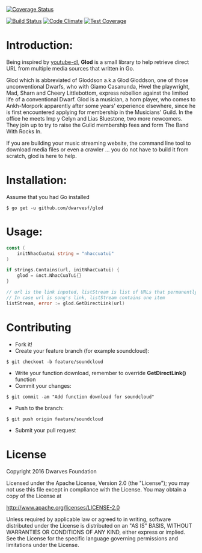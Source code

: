 [![Coverage Status](https://coveralls.io/repos/github/dwarvesf/glod/badge.svg?branch=develop)](https://coveralls.io/github/dwarvesf/glod?branch=develop)

[![Build Status](https://travis-ci.org/dwarvesf/glod.svg?branch=master)](https://travis-ci.org/dwarvesf/glod)
[![Code Climate](https://codeclimate.com/github/dwarvesf/glod/badges/gpa.svg)](https://codeclimate.com/github/dwarvesf/glod)
[![Test Coverage](https://codeclimate.com/github/dwarvesf/glod/badges/coverage.svg)](https://codeclimate.com/github/dwarvesf/glod/cov000erage)

# Introduction:

Being inspired by [youtube-dl](https://github.com/rg3/youtube-dl), **Glod** is a small library to help retrieve direct URL from multiple media sources that written in Go.

Glod which is abbreviated of Gloddson a.k.a Glod Gloddson, one of those unconventional Dwarfs, who with Giamo Casanunda, Hwel the playwright, Mad, Sharn and Cheery Littlebottom, express rebellion against the	limited life of a conventional Dwarf. Glod is a musician, a horn player, who comes to Ankh-Morpork apparently after some years' experience elsewhere, since he is first encountered applying for membership in the Musicians' Guild. In the office he meets Imp y Celyn and Lias Bluestone, two more newcomers. They join up to try to raise the Guild membership fees and form The Band With Rocks In.

If you are building your music streaming website, the command line tool to download media files or even a crawler ... you do not have to build it from scratch, glod is here to help.

# Installation:

Assume that you had Go installed
  
```
$ go get -u github.com/dwarvesf/glod
```

# Usage:

``` go
const (
	initNhacCuatui string = "nhaccuatui"
)

if strings.Contains(url, initNhacCuatui) {
	glod = &nct.NhacCuaTui{}
}

// url is the link inputed, listStream is list of URLs that permanently downloadable link
// In case url is song's link, listStream contains one item
listStream, error := glod.GetDirectLink(url)
```

# Contributing

* Fork it!
* Create your feature branch (for example soundcloud):

```
$ git checkout -b feature/soundcloud
```

* Write your function download, remember to override **GetDirectLink()** function
* Commit your changes:

```
$ git commit -am "Add function download for soundcloud"
```

* Push to the branch:

```
$ git push origin feature/soundcloud
```

* Submit your pull request

# License

Copyright 2016 Dwarves Foundation

Licensed under the Apache License, Version 2.0 (the "License"); you may not use this file except in compliance with the License. You may obtain a copy of the License at

http://www.apache.org/licenses/LICENSE-2.0

Unless required by applicable law or agreed to in writing, software distributed under the License is distributed on an "AS IS" BASIS, WITHOUT WARRANTIES OR CONDITIONS OF ANY KIND, either express or implied. See the License for the specific language governing permissions and limitations under the License.
